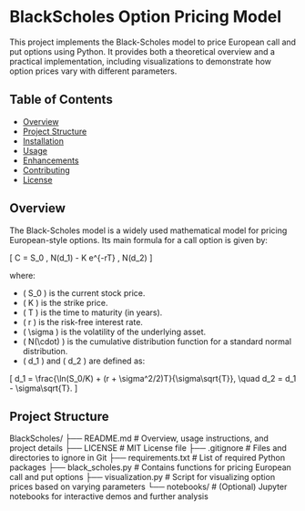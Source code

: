 # BlackScholes Option Pricing Model

This project implements the Black-Scholes model to price European call and put options using Python. It provides both a theoretical overview and a practical implementation, including visualizations to demonstrate how option prices vary with different parameters.

## Table of Contents

- [Overview](#overview)
- [Project Structure](#project-structure)
- [Installation](#installation)
- [Usage](#usage)
- [Enhancements](#enhancements)
- [Contributing](#contributing)
- [License](#license)

## Overview

The Black-Scholes model is a widely used mathematical model for pricing European-style options. Its main formula for a call option is given by:

\[
C = S_0 \, N(d_1) - K e^{-rT} \, N(d_2)
\]

where:
- \( S_0 \) is the current stock price.
- \( K \) is the strike price.
- \( T \) is the time to maturity (in years).
- \( r \) is the risk-free interest rate.
- \( \sigma \) is the volatility of the underlying asset.
- \( N(\cdot) \) is the cumulative distribution function for a standard normal distribution.
- \( d_1 \) and \( d_2 \) are defined as:

\[
d_1 = \frac{\ln(S_0/K) + (r + \sigma^2/2)T}{\sigma\sqrt{T}}, \quad d_2 = d_1 - \sigma\sqrt{T}.
\]

## Project Structure
BlackScholes/
├── README.md           # Overview, usage instructions, and project details
├── LICENSE             # MIT License file
├── .gitignore          # Files and directories to ignore in Git
├── requirements.txt    # List of required Python packages
├── black_scholes.py    # Contains functions for pricing European call and put options
├── visualization.py    # Script for visualizing option prices based on varying parameters
└── notebooks/          # (Optional) Jupyter notebooks for interactive demos and further analysis

